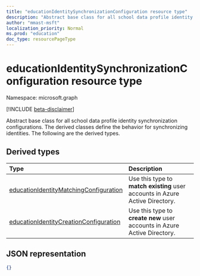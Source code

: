 ```yaml
---
title: "educationIdentitySynchronizationConfiguration resource type"
description: "Abstract base class for all school data profile identity synchronization configurations. The derived classes define the behavior for synchronizing identities. The following are the derived types."
author: "mmast-msft"
localization_priority: Normal
ms.prod: "education"
doc_type: resourcePageType
---
```


# educationIdentitySynchronizationConfiguration resource type

Namespace: microsoft.graph

[!INCLUDE [beta-disclaimer](../../includes/beta-disclaimer.md)]

Abstract base class for all school data profile identity synchronization configurations. The derived classes define the behavior for synchronizing identities. The following are the derived types.

## Derived types

| Type                                                                                | Description                                                                         |
| :---------------------------------------------------------------------------------- | :---------------------------------------------------------------------------------- |
| [educationIdentityMatchingConfiguration](educationidentitymatchingconfiguration.md) | Use this type to **match existing** user accounts in Azure Active Directory. |
| [educationIdentityCreationConfiguration](educationidentitycreationconfiguration.md) | Use this type to **create new** user accounts in Azure Active Directory.                              |

## JSON representation

<!-- {
  "blockType": "resource",
   "isAbstract":true,
  "optionalProperties": [

  ],
  "@odata.type": "microsoft.graph.educationIdentitySynchronizationConfiguration"
}-->

```json
{}
```


